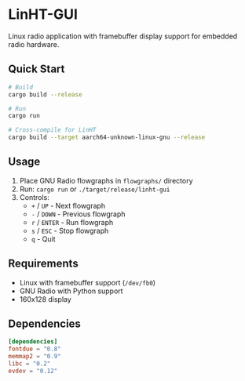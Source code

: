 # LinHT-GUI

Linux radio application with framebuffer display support for embedded radio hardware.

## Quick Start

```bash
# Build
cargo build --release

# Run
cargo run

# Cross-compile for LinHT
cargo build --target aarch64-unknown-linux-gnu --release
```

## Usage

1. Place GNU Radio flowgraphs in `flowgraphs/` directory
2. Run: `cargo run` or `./target/release/linht-gui`
3. Controls:
   - `+` / `UP` - Next flowgraph
   - `-` / `DOWN` - Previous flowgraph  
   - `r` / `ENTER` - Run flowgraph
   - `s` / `ESC` - Stop flowgraph
   - `q` - Quit

## Requirements

- Linux with framebuffer support (`/dev/fb0`)
- GNU Radio with Python support
- 160x128 display

## Dependencies

```toml
[dependencies]
fontdue = "0.8"
memmap2 = "0.9"
libc = "0.2"
evdev = "0.12"
```
